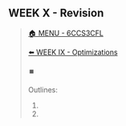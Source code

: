 ## WEEK X - Revision

>[🏠 MENU - 6CCS3CFL](year3/6ccs3cfl.md)
>
>[⬅️ WEEK IX - Optimizations](year3/6ccs3cfl/w9.md)
>
>⏹️
>
>Outlines:
>
>1. 
>2. 

